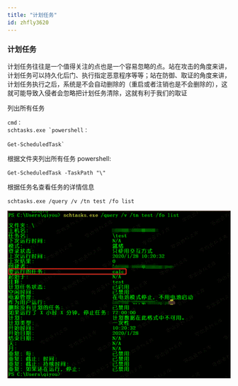 ```yaml
---
title: "计划任务"
id: zhfly3620
---
```


### 计划任务

计划任务往往是一个值得关注的点也是一个容易忽略的点。站在攻击的角度来讲，计划任务可以持久化后门、执行指定恶意程序等等；站在防御、取证的角度来讲，计划任务执行之后，系统是不会自动删除的（重启或者注销也是不会删除的），这就可能导致入侵者会忽略把计划任务清除，这就有利于我们的取证

列出所有任务

```
cmd：
schtasks.exe `powershell：

Get-ScheduledTask` 
```

根据文件夹列出所有任务
powershell:

```
Get-ScheduledTask -TaskPath "\" 
```

根据任务名查看任务的详情信息

```
schtasks.exe /query /v /tn test /fo list 
```

![image](../img/476436ee7177a534e338c507272afb65.png)